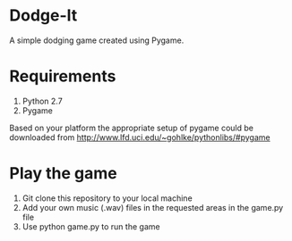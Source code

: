 # Dodge-It
A simple dodging game created using Pygame.

Requirements
============
1. Python 2.7
2. Pygame

Based on your platform the appropriate setup of pygame could be downloaded from http://www.lfd.uci.edu/~gohlke/pythonlibs/#pygame

Play the game
=============
1. Git clone this repository to your local machine
2. Add your own music (.wav) files in the requested areas in the game.py file
3. Use python game.py to run the game
